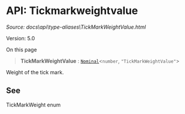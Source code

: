 # API: Tickmarkweightvalue

*Source: docs\api\type-aliases\TickMarkWeightValue.html*

Version: 5.0

On this page

> **TickMarkWeightValue** : [`Nominal`](Nominal.md)<`number`, `"TickMarkWeightValue"`>

Weight of the tick mark.

## See[​](TickMarkWeightValue.html#see "Direct link to See")

TickMarkWeight enum
